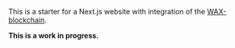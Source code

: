 This is a starter for a Next.js website with integration of the [WAX-blockchain](https://on.wax.io/wax-io/).

**This is a work in progress.**